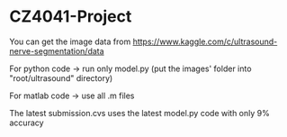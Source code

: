 # CZ4041-Project
You can get the image data from https://www.kaggle.com/c/ultrasound-nerve-segmentation/data  

For python code -> run only model.py (put the images' folder into "root/ultrasound" directory)

For matlab code -> use all .m files

The latest submission.cvs uses the latest model.py code with only 9% accuracy

